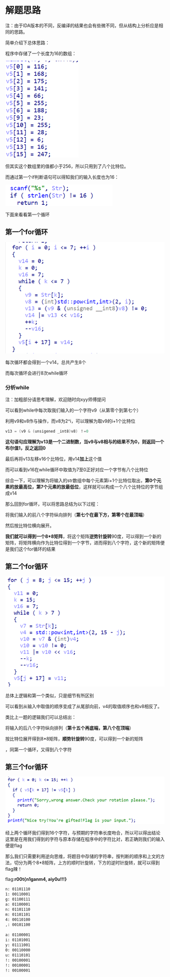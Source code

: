 # 解题思路

注：由于IDA版本的不同，反编译的结果也会有些微不同，但从结构上分析应是相同的思路。

简单介绍下总体思路：

程序中存储了一个长度为16的数组：

![1](.\1.png)

但其实这个数组里的值都小于256，所以只用到了八个比特位。

而通过第一个if判断语句可以得知我们的输入长度也为16：

![image-20230511155544506](.\2.png)

下面来看看第一个循环

## 第一个for循环

![image-20230511155813446](.\3.png)

每次循环都会得到一个v14，总共产生8个

而每次循环会进行8次while循环

### 分析while

注：加粗部分请思考理解，欢迎随时向xyy师傅提问



可以看到while中每次取我们输入的一个字符v9（从第零个到第七个）

利用v9和v8作与操作，而v8为2^i，可以理解为取v9的i+1个比特位

```c
v13 = (v9 & (unsigened _int8)v8) ！=0
```

**这句语句应理解为v13是一个二进制数，当v9与v8相与的结果不为0，则返回一个布尔值1，反之返回0**

最后再将v13左移v16个比特位，用v14**加上**这个值

而可以看到v16在while循环中取值为7至0正好对应一个字节有八个比特位



综合一下，可以理解为将输入的str数组中每个元素第i+1个比特位取出，**第0个元素的放最高位，第7个元素的放最低位**，这样就可以构成一个八个比特位的字节组成v14



那么回到for循环，可以将思路总结为以下过程：

将我们输入的前八个字符纵向排列（**第七个在最下方，第零个在最顶端**）

然后按比特位横向展开。

**我们就可以得到一个8*8矩阵**，将这个矩阵**逆势针旋转**90度，可以得到一个新的矩阵，将矩阵横向作为比特位得到一个字节，进而得到八个字符，这个新的矩阵便是我们这个for循环的结果

## 第二个for循环

![image-20230511162750869](.\4.png)

总体上逻辑和第一个类似，只是细节有所区别

可以看到从输入中取值的顺序变成了从尾部向前，v4的取值顺序也和v8相反了。

类比上一题的逻辑我们可以总结出：

将输入的后八个字符纵向排列（**第十五个再底端，第八个在顶端**）

按比特位展开得到8*8矩阵，**顺势针旋转**90度，可以得到一个新的矩阵

，同第一个循环，又得到八个字符

## 第三个for循环

![image-20230511164055244](.\5.png)



经上两个循环我们得到16个字符，与预期的字符串长度吻合，所以可以得出结论这里是在用我们得到的字符与原本存储在程序中的字符比对，若正确则我们的输入便是flag

那么我们只需要利用逆向思维，将题目中存储的字符串，按判断的顺序和上文的方法，切分为两个8*8矩阵，上方的顺时针旋转，下方的逆时针旋转，就可以得到flag辣！

flag:**r00t{n1ganm4, aiy0u!!!}**



```
n: 01101110
1: 00110001
g: 01100111
a: 01100001
n: 01101110
m: 01101101
4: 00110100
,: 00101100

a: 01100001
i: 01101001
y: 01111001
0: 00110000
u: 01110101
!: 00100001
!: 00100001
!: 00100001
```







